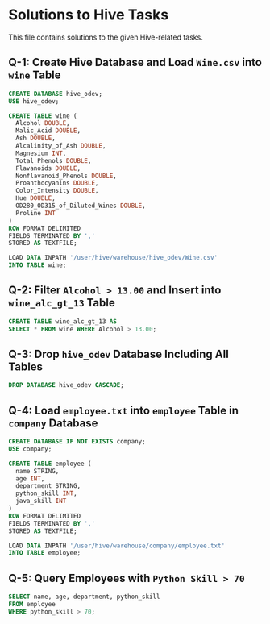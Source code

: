 # Solutions to Hive Tasks

This file contains solutions to the given Hive-related tasks.

## Q-1: Create Hive Database and Load `Wine.csv` into `wine` Table

```sql
CREATE DATABASE hive_odev;
USE hive_odev;

CREATE TABLE wine (
  Alcohol DOUBLE,
  Malic_Acid DOUBLE,
  Ash DOUBLE,
  Alcalinity_of_Ash DOUBLE,
  Magnesium INT,
  Total_Phenols DOUBLE,
  Flavanoids DOUBLE,
  Nonflavanoid_Phenols DOUBLE,
  Proanthocyanins DOUBLE,
  Color_Intensity DOUBLE,
  Hue DOUBLE,
  OD280_OD315_of_Diluted_Wines DOUBLE,
  Proline INT
)
ROW FORMAT DELIMITED 
FIELDS TERMINATED BY ',' 
STORED AS TEXTFILE;

LOAD DATA INPATH '/user/hive/warehouse/hive_odev/Wine.csv' 
INTO TABLE wine;
```

## Q-2: Filter `Alcohol > 13.00` and Insert into `wine_alc_gt_13` Table

```sql
CREATE TABLE wine_alc_gt_13 AS 
SELECT * FROM wine WHERE Alcohol > 13.00;
```

## Q-3: Drop `hive_odev` Database Including All Tables

```sql
DROP DATABASE hive_odev CASCADE;
```

## Q-4: Load `employee.txt` into `employee` Table in `company` Database

```sql
CREATE DATABASE IF NOT EXISTS company;
USE company;

CREATE TABLE employee (
  name STRING,
  age INT,
  department STRING,
  python_skill INT,
  java_skill INT
)
ROW FORMAT DELIMITED 
FIELDS TERMINATED BY ',' 
STORED AS TEXTFILE;

LOAD DATA INPATH '/user/hive/warehouse/company/employee.txt' 
INTO TABLE employee;
```

## Q-5: Query Employees with `Python Skill > 70`

```sql
SELECT name, age, department, python_skill 
FROM employee 
WHERE python_skill > 70;
```
